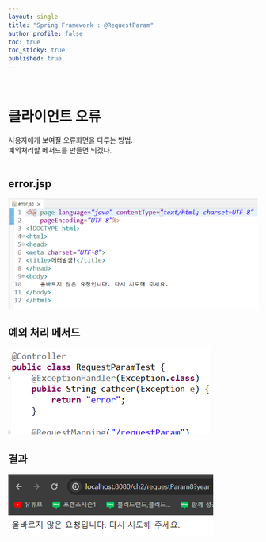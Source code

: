 ```yaml
---
layout: single
title: "Spring Framework : @RequestParam"
author_profile: false
toc: true
toc_sticky: true
published: true
---
```


<br>

# 클라이언트 오류

<div class="notice--info">
사용자에게 보여질 오류화면을 다루는 방법. <br>
예외처리할 메서드를 만들면 되겠다.
</div>

<br>

## error.jsp

<img src="/assets/images/Spring/spring-error1.png" alt="alt-text" />

<br>

## 예외 처리 메서드

<img src="/assets/images/Spring/spring-error2.png" alt="alt-text" />

<br>

## 결과

<img src="/assets/images/Spring/spring-error3.png/" alt="alt-text"/>